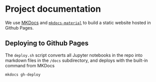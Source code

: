 # Project documentation

We use [MKDocs](https://www.mkdocs.org/) and [`mkdocs-material`](https://squidfunk.github.io/mkdocs-material/) to build a static website hosted in Github Pages.

## Deploying to Github Pages

The `deploy.sh` script converts all Jupyter notebooks in the repo into markdown files in the `/docs` subdirectory, and deploys with the built-in command from MKDocs

``` bash
mkdocs gh-deploy
```
